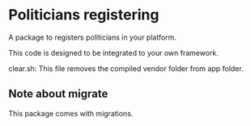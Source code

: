 # Politicians registering

A package to registers politicians in your platform.

This code is designed to be integrated to your own framework.

clear.sh: This file removes the compiled vendor folder from app folder.

## Note about migrate

This package comes with migrations.
